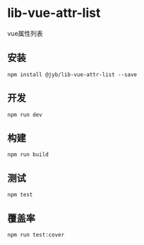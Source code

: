 # lib-vue-attr-list

vue属性列表

## 安装

```shell
npm install @jyb/lib-vue-attr-list --save
```

## 开发

```shell
npm run dev
```

## 构建

```shell
npm run build
```

## 测试

```shell
npm test
```

## 覆盖率

```shell
npm run test:cover
```
